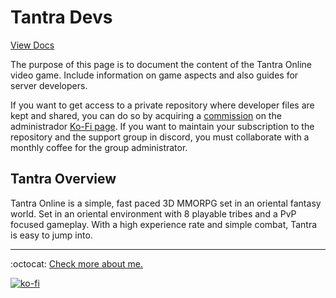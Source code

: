 # Tantra Devs

[View Docs](https://fernandocalmet.github.io/tantra)

The purpose of this page is to document the content of the Tantra Online video game. Include information on game aspects and also guides for server developers.

If you want to get access to a private repository where developer files are kept and shared, you can do so by acquiring a [commission](https://ko-fi.com/fernandocalmet/commissions) on the administrador [Ko-Fi page](https://ko-fi.com/fernandocalmet). If you want to maintain your subscription to the repository and the support group in discord, you must collaborate with a monthly coffee for the group administrator.

## Tantra Overview

Tantra Online is a simple, fast paced 3D MMORPG set in an oriental fantasy world. Set in an oriental environment with 8 playable tribes and a PvP focused gameplay. With a high experience rate and simple combat, Tantra is easy to jump into.

---
:octocat: [Check more about me.](https://github.com/FernandoCalmet)

[![ko-fi](https://www.ko-fi.com/img/githubbutton_sm.svg)](https://ko-fi.com/T6T41JKMI)
